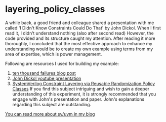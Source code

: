 # layering_policy_classes
A while back, a good friend and colleague shared a presentation with me called 'I Didn't Know Constraints Could Do That' by John Dickol. When I first read it, I didn't understand nothing (also after second read) However, the code provided and its structure caught my attention. After reading it more thoroughly, I concluded that the most effective approach to enhance my understanding would be to create my own example using terms from my area of expertise, which is power management.

Following are resources I used for building my example:
1. [ten thousand failures blog post ](https://tenthousandfailures.com/blog/2015/3/15/systemverilog-constraint-layering-examples-from-john-dickol)
2. [John Dickol youtube presentation](https://www.youtube.com/watch?v=kcfChOLSEeM&ab_channel=MikeBartley)
3. [SystemVerilog Constraint Layering via Reusable Randomization Policy Classes](https://dvcon-proceedings.org/wp-content/uploads/systemverilog-constraint-layering-via-reusable-randomization-policy-classes.pdf)
If you find this subject intriguing and wish to gain a deeper understanding of this experiment, it is strongly recommended that you engage with John's presentation and paper.
John's explanations regarding this subject are outstanding.

[You can read more about sv/uvm in my blog](https://www.verification-explorer.com)
